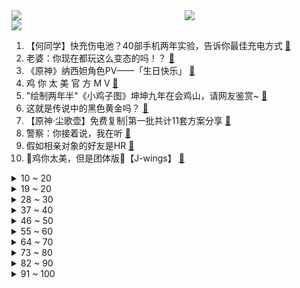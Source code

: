 <div >
	<a style="float:left;width:55%;" href = "https://github.com/anuraghazra/github-readme-stats">
	 <img src = "https://github-readme-stats.vercel.app/api?username=iuuuuuaena&theme=buefy&show_icons=true"/>
	</a>
	<a  style="float:right;width:45%" href = "https://github.com/anuraghazra/github-readme-stats">
	 <img  src="https://github-readme-stats.vercel.app/api/top-langs/?username=anuraghazra&layout=compact"/>
	</a>
	</div>

[![](https://img.shields.io/badge/jxd-@jxdgogogo.xyz-yellowgreen.svg)](https://www.jxdgogogo.xyz)<br>
1. 【何同学】快充伤电池？40部手机两年实验，告诉你最佳充电方式 [:link:](//www.bilibili.com/video/BV1X8411e7EJ) <br>
2. 老婆：你现在都玩这么变态的吗！？ [:link:](//www.bilibili.com/video/BV1ce411G7XR) <br>
3. 《原神》纳西妲角色PV——「生日快乐」 [:link:](//www.bilibili.com/video/BV1AG4y1h7Ap) <br>
4. 鸡 你 太 美 官 方 M V [:link:](//www.bilibili.com/video/BV178411Y7QB) <br>
5. "绘制两年半"《小鸡子图》坤坤九年在会鸡山，请网友鉴赏~ [:link:](//www.bilibili.com/video/BV1Ve4y147D2) <br>
6. 这就是传说中的黑色黄金吗？ [:link:](//www.bilibili.com/video/BV1nV4y1G7k7) <br>
7. 【原神·尘歌壶】免费复制|第一批共计11套方案分享 [:link:](//www.bilibili.com/video/BV1iR4y1Q7iS) <br>
8. 警察：你接着说，我在听 [:link:](//www.bilibili.com/video/BV14K411U7fJ) <br>
9. 假如相亲对象的好友是HR [:link:](//www.bilibili.com/video/BV1SW4y1E7Yb) <br>
10. 🐓鸡你太美，但是团体版🐓【J-wings】 [:link:](//www.bilibili.com/video/BV11e4y1e7CY) <br>
<details>
<summary>10 ~ 20</summary>

11. 【原神手书】激萌来袭！用团子大家族的方式打开原神二周年！ [:link:](//www.bilibili.com/video/BV1684y1B7Nm) <br>
12. 斥资3000+，买了6把网吧倒闭电竞椅，一拆同事先吐了... [:link:](//www.bilibili.com/video/BV1nG4y1h7KT) <br>
13. 《我肯定在几百年前就不爱学习》 [:link:](//www.bilibili.com/video/BV1914y157ML) <br>
14. 就剩两箱了 [:link:](//www.bilibili.com/video/BV1Dg41187i7) <br>
15. 鸡你太美，但是机械版玩具！ [:link:](//www.bilibili.com/video/BV1vP4y1S7xX) <br>
16. 2008,为什么让我们如此难忘? [:link:](//www.bilibili.com/video/BV1Gg411h7rj) <br>
17. 求求你别再玩假原神了！这才是真原神！修仙世界！ [:link:](//www.bilibili.com/video/BV1vG411L7mv) <br>
18. 简单，太简单了 [:link:](//www.bilibili.com/video/BV13D4y1k7DX) <br>
19. 关于我朋友被隔离了，我去帮她喂了几次猫这件事 [:link:](//www.bilibili.com/video/BV12t4y1u7oz) <br>
</details>
<details>
<summary>19 ~ 20</summary>

20. 【花小烙】为什么蹲久了腿会麻出像电视雪花一样的感觉？ [:link:](//www.bilibili.com/video/BV11V4y1G7PZ) <br>
21. 电子监听、全国断网，棱镜门背后，中国如何从末路狂奔到世界之巅 [:link:](//www.bilibili.com/video/BV1i14y157YV) <br>
22. 《One Last Chicken》 [:link:](//www.bilibili.com/video/BV1je4y147J9) <br>
23. 当代大学生精神状态良好 [:link:](//www.bilibili.com/video/BV1oP411A7bh) <br>
24. 谁把世界杯偷走了？【硬核狠人41】 [:link:](//www.bilibili.com/video/BV1HV4y1G7sC) <br>
25. 余 华 [:link:](//www.bilibili.com/video/BV1184y1B7Qr) <br>
26. 【鱼肉肉】Love Live!（我们身处当下）差点就断更了~ [:link:](//www.bilibili.com/video/BV1yd4y1y7Bb) <br>
27. 帅小伙为了美食，竟然真的进了监狱！！ [:link:](//www.bilibili.com/video/BV1WK411U7Jm) <br>
28. 如果不能为兄弟报仇，朕纵然有这万里江山！又有什么意思 [:link:](//www.bilibili.com/video/BV1y14y157t6) <br>
</details>
<details>
<summary>28 ~ 30</summary>

29. 教令院癫啊癫，原神3.2就在眼前！！ [:link:](//www.bilibili.com/video/BV1tg411z7AE) <br>
30. 全世界排名第一的披萨!一年卖1260万！到底有多好吃？ [:link:](//www.bilibili.com/video/BV14m4y1F7D3) <br>
31. 国产监狱测评 [:link:](//www.bilibili.com/video/BV1684y1B7VW) <br>
32. 《明日方舟》限定干员「缄默德克萨斯」前瞻PV [:link:](//www.bilibili.com/video/BV19P411A7jC) <br>
33. 德国室友初尝中国白酒，这是喝完后他大脑产生的变化 [:link:](//www.bilibili.com/video/BV1AP411P787) <br>
34. 这新来的厨师也太会烧了吧！！！（流口水） [:link:](//www.bilibili.com/video/BV1Zd4y1k7vw) <br>
35. 【许嵩×怀旧天龙】 天龙八部端游怀旧服主题曲《曼陀山庄》 [:link:](//www.bilibili.com/video/BV1UG411L7SW) <br>
36. 这盘露馅儿的饺子，我想他可以吃一辈子 [:link:](//www.bilibili.com/video/BV1VG411j7gu) <br>
37. 吹着风的正午 [:link:](//www.bilibili.com/video/BV1Lg411h7fR) <br>
</details>
<details>
<summary>37 ~ 40</summary>

38. 千万不要随便帮别人求婚 [:link:](//www.bilibili.com/video/BV1PP411P71B) <br>
39. 宿舍惊现眼镜蛇，还好有印度留学生，不然就被咬死了 [:link:](//www.bilibili.com/video/BV1mN4y1w7YG) <br>
40. 顶级赶海！开1600米的深海盲盒，看最野的浮游生物！ [:link:](//www.bilibili.com/video/BV18P4y1S7Qg) <br>
41. 【求求】对食文学：太监是没根的东西，受不住「情」 [:link:](//www.bilibili.com/video/BV1HR4y1Q7u6) <br>
42. 漂流到荒岛，然后… [:link:](//www.bilibili.com/video/BV1bV4y1G7yi) <br>
43. 利用物理bug来缩短通勤时间 | 生活小窍门 [:link:](//www.bilibili.com/video/BV1gD4y1k7Zp) <br>
44. 细读经典：这是什么神仙剧本！好莱坞公路喜剧教科书 [:link:](//www.bilibili.com/video/BV1nP4y1S7cZ) <br>
45. 这就是现实版律政俏佳人？ [:link:](//www.bilibili.com/video/BV1Zd4y1y7Fc) <br>
46. 手工耿大哥给我寄了一部车… [:link:](//www.bilibili.com/video/BV15g411h7Ks) <br>
</details>
<details>
<summary>46 ~ 50</summary>

47. 五杀挑战世界纪录：1分19秒！掌控命运的人只能是我自己！！ [:link:](//www.bilibili.com/video/BV1s14y1L74r) <br>
48. 东土大唐来的喵星人 [:link:](//www.bilibili.com/video/BV1a8411a71f) <br>
49. 《凡人修仙传》？我从来没见过这么平平无奇的男主角！ [:link:](//www.bilibili.com/video/BV1mm4y1w7pW) <br>
50. 假如谈恋爱需要面试 [:link:](//www.bilibili.com/video/BV1RK411D79L) <br>
51. 仨战士自助餐从头吃到尾，征服后厨！ [:link:](//www.bilibili.com/video/BV13e4y1278b) <br>
52. 给敌人做了一个减速带！【汽油桶快乐阴人流#17】 [:link:](//www.bilibili.com/video/BV1We4y1e7yA) <br>
53. 全程高血压，寻找网络骂战的五种源头 [:link:](//www.bilibili.com/video/BV1Rg41187ad) <br>
54. 我不接受21世纪出现这样的艺术... [:link:](//www.bilibili.com/video/BV11R4y1Q7UK) <br>
55. 猖狂我认！驴？？？ [:link:](//www.bilibili.com/video/BV14m4y1F7UG) <br>
</details>
<details>
<summary>55 ~ 60</summary>

56. 无了个大语 [:link:](//www.bilibili.com/video/BV1v8411a7gK) <br>
57. 没说过话还喜欢带耳机、这条视频可以证明我不是聋哑女孩 [:link:](//www.bilibili.com/video/BV1FP411P7Cq) <br>
58. 好好做视频得了！没事别老猜观众心理！ [:link:](//www.bilibili.com/video/BV1814y1L78K) <br>
59. 真诚，是永远的必杀技 [:link:](//www.bilibili.com/video/BV1c8411v73v) <br>
60. 昨晚上做了个梦，今天复原一下给大家看看...... [:link:](//www.bilibili.com/video/BV1qd4y1y7cv) <br>
61. 或是最后一次😭癌症晚期日本音乐家坂本龙一将直播钢琴独奏音乐会 [:link:](//www.bilibili.com/video/BV1WK411D7be) <br>
62. 想要更快甩掉腰间赘肉，做这个运动（无跑跳） [:link:](//www.bilibili.com/video/BV15R4y1Q7xD) <br>
63. 没来广东之前，根本没想到，还有这种鸡… [:link:](//www.bilibili.com/video/BV1te4y147qp) <br>
64. 双马尾学妹的「叮叮当当」~ [:link:](//www.bilibili.com/video/BV1Xe4y177QL) <br>
</details>
<details>
<summary>64 ~ 70</summary>

65. 你真的会买电影票吗？0元购到上百元，电影票都差在哪了？ [:link:](//www.bilibili.com/video/BV16V4y1G7qr) <br>
66. 《  荧师傅 ，切 她 中 路 ！  》 [:link:](//www.bilibili.com/video/BV1Ze4y1e7kP) <br>
67. 重生回到三国，我在逆袭之路上步步惊心...【打泥泥】 [:link:](//www.bilibili.com/video/BV14P4y1S7WA) <br>
68. 【丧病中配】如果2077的CV来配音《赛博朋克：边缘行者》（第四话） [:link:](//www.bilibili.com/video/BV1ZK411D7XT) <br>
69. 他是一名没有心跳的脱口秀演员 [:link:](//www.bilibili.com/video/BV1ge4y147vV) <br>
70. 《二次元游戏现状》 [:link:](//www.bilibili.com/video/BV1DK411D7df) <br>
71. 第一次看原神pv气成这样！！！ [:link:](//www.bilibili.com/video/BV1H8411a7jQ) <br>
72. 【10月/米津玄师/官方MV/中日歌词】电锯人OP主题曲「KICK BACK」官方MV【MCE汉化组】 [:link:](//www.bilibili.com/video/BV1pt4y1T7V3) <br>
73. 现在开一家网吧真的赚钱吗？我开一家呆一周给你答案 [:link:](//www.bilibili.com/video/BV1aP411P7dV) <br>
</details>
<details>
<summary>73 ~ 80</summary>

74. 深夜睡不着，感慨很多，跟各位兄弟姐妹分享！ [:link:](//www.bilibili.com/video/BV1cm4y1A7tw) <br>
75. 浅弹一下 [:link:](//www.bilibili.com/video/BV1rm4y1w77M) <br>
76. 小当家：啊对对对！我三次元就是这样做菜的！ [:link:](//www.bilibili.com/video/BV1ZG411w73Q) <br>
77. 南昌.山河一朵 厨子探店¥1？76 [:link:](//www.bilibili.com/video/BV1Ym4y1F76y) <br>
78. 【原神配音】芜湖~莱宝和我一样~（doge）「原作者已授权」 [:link:](//www.bilibili.com/video/BV11P411A7rM) <br>
79. 美女深夜吃了60个包子7碗汤,竟然还没饱! [:link:](//www.bilibili.com/video/BV1dm4y1w7z8) <br>
80. 海月：敢不敢在中路单挑？？ [:link:](//www.bilibili.com/video/BV1Xd4y1y7Tq) <br>
81. 刘宪华这清唱的太不真实了！开口就像假的！自带混音 [:link:](//www.bilibili.com/video/BV1zg411z7ed) <br>
82. 【原神】你是怎么说服雷电将军陪你拍这个视频的？ [:link:](//www.bilibili.com/video/BV1Ad4y1y7sF) <br>
</details>
<details>
<summary>82 ~ 90</summary>

83. 【散人】国产悬疑恐怖《筒楼异事》 居民楼内的离奇事件（完结共3P） [:link:](//www.bilibili.com/video/BV1YR4y1Q77R) <br>
84. 分享一个练腹肌的小技巧，大家试试有用告诉我下哈哈 [:link:](//www.bilibili.com/video/BV1Fe4y1v7vw) <br>
85. 这还能是....数码宝贝？！异世界暴龙兽再就业生活 [:link:](//www.bilibili.com/video/BV1h8411a7YL) <br>
86. 高校一公猫吵不过母猫，慢动作逃跑被围观学生群嘲 [:link:](//www.bilibili.com/video/BV1ER4y1Q7WR) <br>
87. 乘风高歌，冒险启航 |《空之要塞：启航》公测启航曲正式上线 [:link:](//www.bilibili.com/video/BV1KG4y1h7mJ) <br>
88. 【医学博士】洗了20多年澡，原来都洗错了！I 到底多久洗一次澡最合理？ [:link:](//www.bilibili.com/video/BV1gR4y1Q7bF) <br>
89. 女友第一次玩恐怖游戏，人麻了... [:link:](//www.bilibili.com/video/BV18g411z7KT) <br>
90. 如何判断一名资深程序员 [:link:](//www.bilibili.com/video/BV1ht4y1u76n) <br>
91. 【罗汉鬼套路】钢筋铁骨老妇女3.0 无限成长祸乱人间！ [:link:](//www.bilibili.com/video/BV1i14y157bW) <br>
</details>
<details>
<summary>91 ~ 100</summary>

92. 你绝对没吃过的铁板豆腐！ [:link:](//www.bilibili.com/video/BV1CK411U7Rc) <br>
93. 宫斗哪有和姐妹打麻将有意思 [:link:](//www.bilibili.com/video/BV1dD4y1r7cP) <br>
94. 老外第一次吃中国零食，吃了一口，竟然大喊CHINA NO.1 ？！ [:link:](//www.bilibili.com/video/BV1x84y1B765) <br>
95. 《诶我！好兄弟！》 [:link:](//www.bilibili.com/video/BV1iR4y1Q7rz) <br>
96. 孝顺女儿，找一堆up主爆改老爸礼物，结局太震撼.... [:link:](//www.bilibili.com/video/BV1kG411L7v7) <br>
97. 去阳澄湖买了100只大闸蟹，全家老小吃了三天三夜 [:link:](//www.bilibili.com/video/BV1s8411a7xx) <br>
98. 买东西一定要看大小... [:link:](//www.bilibili.com/video/BV1vg411z7hh) <br>
99. 【徐涛】不再犹豫！每年约定好的歌来啦！ [:link:](//www.bilibili.com/video/BV1ve4y177o9) <br>
100. 花费一个月时间，帅小伙终于做出心仪的轻乳酪蛋糕了！ [:link:](//www.bilibili.com/video/BV1z84y1B7JF) <br>
</details>
